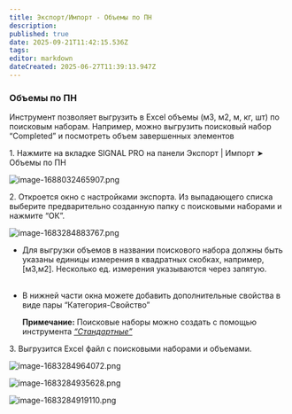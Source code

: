 ```yaml
---
title: Экспорт/Импорт - Объемы по ПН
description: 
published: true
date: 2025-09-21T11:42:15.536Z
tags: 
editor: markdown
dateCreated: 2025-06-27T11:39:13.947Z
---
```


### **Объемы по ПН**

Инструмент позволяет выгрузить в Excel объемы (м3, м2, м, кг, шт) по поисковым наборам. Например, можно выгрузить поисковый набор “Completed” и посмотреть объем завершенных элементов

1\. Нажмите на вкладке SIGNAL PRO на панели Экспорт | Импорт ➤ Объемы по ПН

![image-1688032465907.png](https://lh7-rt.googleusercontent.com/docsz/AD_4nXfnNaJdtH85QOjcxYRwXMpRj5lMjjIwuW5_UiHTFRY_KN_aGM7XtqMJdA4jYjZ0yF5JBD6bNbkeH3qgrbGEtPMVSjYbZ80FBWGw5nL3O4crA26cXClCY3VSTpdqn2PLVG6yHFD3kw_fB6_cLi9C?key=cFPg5WmNNNH9gozh3mLdew)

2\. Откроется окно с настройками экспорта. Из выпадающего списка выберите предварительно созданную папку с поисковыми наборами и нажмите “ОК”.

![image-1683284883767.png](https://lh7-rt.googleusercontent.com/docsz/AD_4nXccLNzRLTugZp6MUa5l9-psXR_I9Vh6A7mle5cgZiwV4iWELjji8M8OZhS71VpH2ok4uRPZbAqYLheN3Vs-U1h19izqYgSrsrU3Cx5fO_effsjBZPe-WoP_iYizI10xOKp5yZ9LoUFVYRipI8qdeA?key=cFPg5WmNNNH9gozh3mLdew)

-   Для выгрузки объемов в названии поискового набора должны быть указаны единицы измерения в квадратных скобках, например, \[м3,м2\]. Несколько ед. измерения указываются через запятую.  
     
-   В нижней части окна можете добавить дополнительные свойства в виде пары “Категория-Свойство”  
      
      
    **Примечание:** Поисковые наборы можно создать с помощью инструмента [_“Стандартные”_](https://wiki.sgnl.pro/app/page/1TeixpZM_MDT9NRCwhePfMF83tnNJ5UYsHEFLyEFy19Y)

3\. Выгрузится Excel файл с поисковыми наборами и объемами.

![image-1683284964072.png](https://lh7-rt.googleusercontent.com/docsz/AD_4nXdj2MuLUXbJhWyMuWo1gRd91M8KO_8blHjzEK_DB7cHJ4W5R1XgGVTVFMi1vlj4cCPtnjOczuLItCwseEDR5KTTGVgnITyyJHrf9EOhI-TV-u8YvK7TpxHot9-awhidttnAjDH8ouHWxnE3KLnb?key=cFPg5WmNNNH9gozh3mLdew)

![image-1683284935628.png](https://lh7-rt.googleusercontent.com/docsz/AD_4nXfYnFUtjfG-N2yMzex2v2WR-uLtnez-KiehEsBg2zzxz-chScL3Cr1VS9qgCYXdqwdG8jiK7t5WLDyBtYSl9886T5j0rECzRHRwVoSAIQ3s03i1FGpHkijRGFZTT4AQQWD-dPpdjt4IuEBl6YR1?key=cFPg5WmNNNH9gozh3mLdew)

![image-1683284919110.png](https://lh7-rt.googleusercontent.com/docsz/AD_4nXfaT4kJhQISuA9mpCGsyk6D6bJu2iolSo9GCNj-O0EjnwYAS8J6ksqNpwMKJUzffPQhJkpnk933HXeXE7pEj-CoVS0IRXj2gJoG_HjX_p-Ead3MDBS5LAxYHVOUQXaV_uRO60BKvLRG6UgK9tnXuw?key=cFPg5WmNNNH9gozh3mLdew)